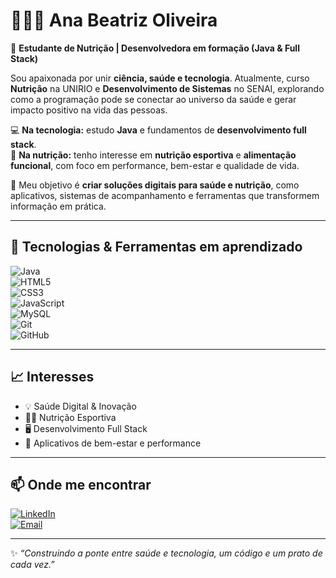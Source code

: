 # 👩🏻‍💻 Ana Beatriz Oliveira  

🌱 **Estudante de Nutrição | Desenvolvedora em formação (Java & Full Stack)**  

Sou apaixonada por unir **ciência, saúde e tecnologia**. Atualmente, curso **Nutrição** na UNIRIO e **Desenvolvimento de Sistemas** no SENAI, explorando como a programação pode se conectar ao universo da saúde e gerar impacto positivo na vida das pessoas.  

💻 **Na tecnologia:** estudo **Java** e fundamentos de **desenvolvimento full stack**.  
🥗 **Na nutrição:** tenho interesse em **nutrição esportiva** e **alimentação funcional**, com foco em performance, bem-estar e qualidade de vida.  

🚀 Meu objetivo é **criar soluções digitais para saúde e nutrição**, como aplicativos, sistemas de acompanhamento e ferramentas que transformem informação em prática.  

---

## 🔧 Tecnologias & Ferramentas em aprendizado  

![Java](https://img.shields.io/badge/Java-ED8B00?style=for-the-badge&logo=java&logoColor=white)  
![HTML5](https://img.shields.io/badge/HTML5-E34F26?style=for-the-badge&logo=html5&logoColor=white)  
![CSS3](https://img.shields.io/badge/CSS3-1572B6?style=for-the-badge&logo=css3&logoColor=white)  
![JavaScript](https://img.shields.io/badge/JavaScript-F7DF1E?style=for-the-badge&logo=javascript&logoColor=black)  
![MySQL](https://img.shields.io/badge/MySQL-4479A1?style=for-the-badge&logo=mysql&logoColor=white)  
![Git](https://img.shields.io/badge/Git-F05032?style=for-the-badge&logo=git&logoColor=white)  
![GitHub](https://img.shields.io/badge/GitHub-181717?style=for-the-badge&logo=github&logoColor=white)  

---

## 📈 Interesses  
- 💡 Saúde Digital & Inovação  
- 🏋️‍♀️ Nutrição Esportiva  
- 🖥️ Desenvolvimento Full Stack  
- 📱 Aplicativos de bem-estar e performance  

---

## 📫 Onde me encontrar  
[![LinkedIn](https://img.shields.io/badge/LinkedIn-0077B5?style=for-the-badge&logo=linkedin&logoColor=white)](https://www.linkedin.com/in/-anabeatrizoliveira-)  
[![Email](https://img.shields.io/badge/Email-D14836?style=for-the-badge&logo=gmail&logoColor=white)](mailto:ana.freitas0046@gmail.com)  

---

✨ *“Construindo a ponte entre saúde e tecnologia, um código e um prato de cada vez.”*  

